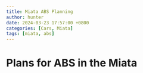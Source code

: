 ```yaml
---
title: Miata ABS Planning
author: hunter
date: 2024-03-23 17:57:00 +0800
categories: [Cars, Miata]
tags: [miata, abs]
---
```


# Plans for ABS in the Miata
